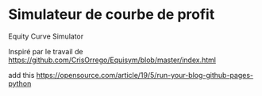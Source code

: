 # Simulateur de courbe de profit
Equity Curve Simulator

Inspiré par le travail de https://github.com/CrisOrrego/Equisym/blob/master/index.html

add this
https://opensource.com/article/19/5/run-your-blog-github-pages-python

